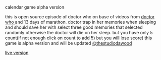  calendar game alpha version
 
 
 this is open source episode of doctor who on base of videos from 
<a href="https://www.doctorwho.tv/ ">doctor who </a>  and 13 days of marathon.
doctor trap in her memories when sleeping  and should save her with select three good memories
that selected randomly otherwise the doctor will die on her sleep.
but you have only 5 count(if not enough click on count to add 5) but you will lose score)
this game is alpha version and will be updated
<a href="https://twitter.com/ThestudioDawood ">@thestudiodawood</a>

 <a href="https://thestudiodawood.github.io/ ">live version</a>






